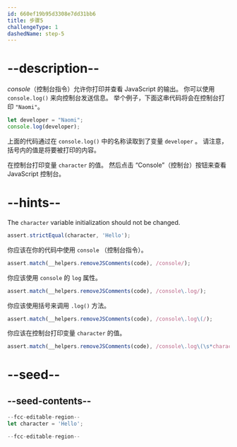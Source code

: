 ```yaml
---
id: 660ef19b95d3308e7dd31bb6
title: 步骤5
challengeType: 1
dashedName: step-5
---
```


# --description--

<dfn>console</dfn>（控制台指令）允许你打印并查看 JavaScript 的输出。 你可以使用 `console.log()` 来向控制台发送信息。 举个例子，下面这串代码将会在控制台打印 `"Naomi"`。

```js
let developer = "Naomi";
console.log(developer);
```

上面的代码通过在 `console.log()` 中的名称读取到了变量 `developer` 。 请注意，括号内的值是将要被打印的内容。

在控制台打印变量 `character` 的值。 然后点击 “Console”（控制台）按钮来查看 JavaScript 控制台。

# --hints--

The `character` variable initialization should not be changed.

```js
assert.strictEqual(character, 'Hello');
```

你应该在你的代码中使用 `console` （控制台指令）。

```js
assert.match(__helpers.removeJSComments(code), /console/);
```

你应该使用 `console` 的 `log` 属性。

```js
assert.match(__helpers.removeJSComments(code), /console\.log/);
```

你应该使用括号来调用 `.log()` 方法。

```js
assert.match(__helpers.removeJSComments(code), /console\.log\(/);
```

你应该在控制台打印变量 `character` 的值。

```js
assert.match(__helpers.removeJSComments(code), /console\.log\(\s*character\s*\)/);
```


# --seed--

## --seed-contents--

```js
--fcc-editable-region--
let character = 'Hello';

--fcc-editable-region--
```
